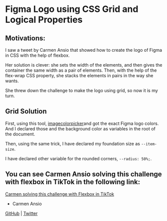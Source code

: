 # Figma Logo using CSS Grid and Logical Properties

## Motivations:

I saw a tweet by Carmen Ansio that showed how to create the logo of Figma in CSS with the help of flexbox.

Her solution is clever: she sets the width of the elements, and then gives the container the same width as a pair of elements. Then, with the help of the flex-wrap CSS property, she stacks the elements in pairs in the way she wants.

She threw down the challenge to make the logo using grid, so now it is my turn.

## Grid Solution

First, using this tool, [imagecolorpicker](https://imagecolorpicker.com/)and got the exact Figma logo colors. And I declared those and the background color as variables in the root of the document.

Then, using the same trick, I have declared my foundation size as
`--item-size`.

I have declared other variable for the rounded corners, `--radius: 50%;`.

## You can see Carmen Ansio solving this challenge with flexbox in TikTok in the following link:

[Carmen solving this challenge with Flexbox in TikTok](https://www.tiktok.com/@carmenansio_/video/7186747216965520645)

- Carmen Ansio 

[GitHub](https://github.com/carmenansio/carmenansio) | 
[Twitter](https://twitter.com/carmenansio)

